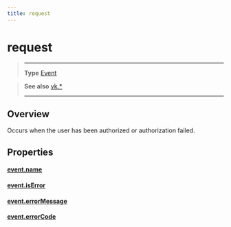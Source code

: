 ```yaml
---
title: request
---
```

# request

> --------------------- ------------------------------------------------------------------------------------------
> __Type__              [Event](https://docs.coronalabs.com/api/type/Event.html)

> __See also__          [vk.*](/plugin/vk/)
> --------------------- ------------------------------------------------------------------------------------------

## Overview

Occurs when the user has been authorized or authorization failed.

## Properties

#### [event.name](/plugin/vk/event/request/name)

#### [event.isError](/plugin/vk/event/request/isError)

#### [event.errorMessage](/plugin/vk/event/request/errorMessage)

#### [event.errorCode](/plugin/vk/event/request/errorCode)